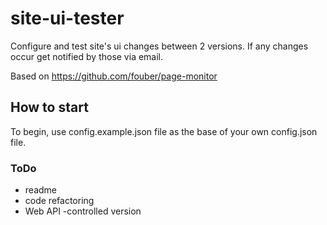site-ui-tester
==============

Configure and test site's ui changes between 2 versions. If any changes occur get notified by those via email.

Based on https://github.com/fouber/page-monitor 

## How to start

To begin, use config.example.json file as the base of your own config.json file.

### ToDo

- readme
- code refactoring
- Web API -controlled version

